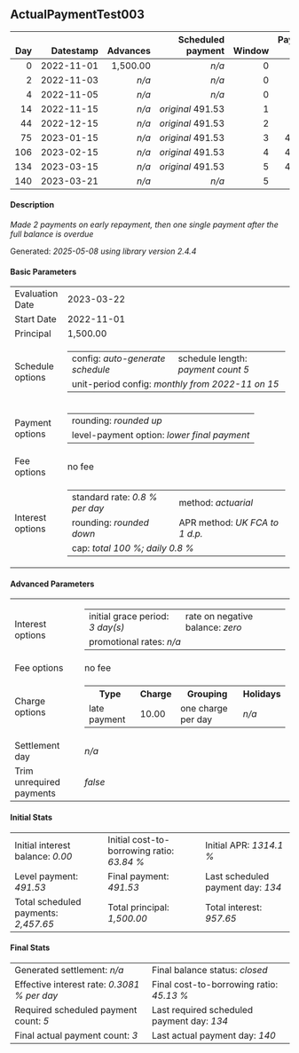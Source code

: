 <h2>ActualPaymentTest003</h2>
<table>
    <thead style="vertical-align: bottom;">
        <th class="ci00" style="text-align: right;">Day</th>
        <th class="ci01" style="text-align: right;">Datestamp</th>
        <th class="ci02" style="text-align: right;">Advances</th>
        <th class="ci03" style="text-align: right;">Scheduled payment</th>
        <th class="ci04" style="text-align: right;">Window</th>
        <th class="ci05" style="text-align: right;">Payment due</th>
        <th class="ci06" style="text-align: right;">Actual payments</th>
        <th class="ci07" style="text-align: right;">Net effect</th>
        <th class="ci08" style="text-align: right;">Payment status</th>
        <th class="ci09" style="text-align: right;">Balance status</th>
        <th class="ci10" style="text-align: right;">New charges</th>
        <th class="ci11" style="text-align: right;">Charges portion</th>
        <th class="ci12" style="text-align: right;">Actuarial interest</th>
        <th class="ci13" style="text-align: right;">New interest</th>
        <th class="ci14" style="text-align: right;">Interest portion</th>
        <th class="ci15" style="text-align: right;">Principal portion</th>
        <th class="ci16" style="text-align: right;">Charges balance</th>
        <th class="ci17" style="text-align: right;">Interest balance</th>
        <th class="ci18" style="text-align: right;">Principal balance</th>
    </thead>
    <tr style="text-align: right;">
        <td class="ci00">0</td>
        <td class="ci01" style="white-space: nowrap;">2022-11-01</td>
        <td class="ci02">1,500.00</td>
        <td class="ci03" style="white-space: nowrap;"><i>n/a<i></td>
        <td class="ci04">0</td>
        <td class="ci05">0.00</td>
        <td class="ci06"><i>n/a</i></td>
        <td class="ci07">0.00</td>
        <td class="ci08"><i>none&nbsp;scheduled</i></td>
        <td class="ci09">open</td>
        <td class="ci10"><i>n/a</i></td>
        <td class="ci11">0.00</td>
        <td class="ci12">0.0000</td>
        <td class="ci13">0.0000</td>
        <td class="ci14">0.00</td>
        <td class="ci15">0.00</td>
        <td class="ci16">0.00</td>
        <td class="ci17">0.0000</td>
        <td class="ci18">1,500.00</td>
    </tr>
    <tr style="text-align: right;">
        <td class="ci00">2</td>
        <td class="ci01" style="white-space: nowrap;">2022-11-03</td>
        <td class="ci02"><i>n/a</i></td>
        <td class="ci03" style="white-space: nowrap;"><i>n/a<i></td>
        <td class="ci04">0</td>
        <td class="ci05">0.00</td>
        <td class="ci06"><i>confirmed</i>&nbsp;491.53</td>
        <td class="ci07">491.53</td>
        <td class="ci08"><i>extra&nbsp;payment</i></td>
        <td class="ci09">open</td>
        <td class="ci10"><i>n/a</i></td>
        <td class="ci11">0.00</td>
        <td class="ci12">24.0000</td>
        <td class="ci13">24.0000</td>
        <td class="ci14">24.00</td>
        <td class="ci15">467.53</td>
        <td class="ci16">0.00</td>
        <td class="ci17">0.0000</td>
        <td class="ci18">1,032.47</td>
    </tr>
    <tr style="text-align: right;">
        <td class="ci00">4</td>
        <td class="ci01" style="white-space: nowrap;">2022-11-05</td>
        <td class="ci02"><i>n/a</i></td>
        <td class="ci03" style="white-space: nowrap;"><i>n/a<i></td>
        <td class="ci04">0</td>
        <td class="ci05">0.00</td>
        <td class="ci06"><i>confirmed</i>&nbsp;491.53</td>
        <td class="ci07">491.53</td>
        <td class="ci08"><i>extra&nbsp;payment</i></td>
        <td class="ci09">open</td>
        <td class="ci10"><i>n/a</i></td>
        <td class="ci11">0.00</td>
        <td class="ci12">16.5195</td>
        <td class="ci13">16.5195</td>
        <td class="ci14">16.51</td>
        <td class="ci15">475.02</td>
        <td class="ci16">0.00</td>
        <td class="ci17">0.0000</td>
        <td class="ci18">557.45</td>
    </tr>
    <tr style="text-align: right;">
        <td class="ci00">14</td>
        <td class="ci01" style="white-space: nowrap;">2022-11-15</td>
        <td class="ci02"><i>n/a</i></td>
        <td class="ci03" style="white-space: nowrap;"><i>original</i> 491.53</td>
        <td class="ci04">1</td>
        <td class="ci05">0.00</td>
        <td class="ci06"><i>n/a</i></td>
        <td class="ci07">0.00</td>
        <td class="ci08"><i>nothing&nbsp;due</i></td>
        <td class="ci09">open</td>
        <td class="ci10"><i>n/a</i></td>
        <td class="ci11">0.00</td>
        <td class="ci12">44.5960</td>
        <td class="ci13">44.5960</td>
        <td class="ci14">0.00</td>
        <td class="ci15">0.00</td>
        <td class="ci16">0.00</td>
        <td class="ci17">44.5960</td>
        <td class="ci18">557.45</td>
    </tr>
    <tr style="text-align: right;">
        <td class="ci00">44</td>
        <td class="ci01" style="white-space: nowrap;">2022-12-15</td>
        <td class="ci02"><i>n/a</i></td>
        <td class="ci03" style="white-space: nowrap;"><i>original</i> 491.53</td>
        <td class="ci04">2</td>
        <td class="ci05">0.00</td>
        <td class="ci06"><i>n/a</i></td>
        <td class="ci07">0.00</td>
        <td class="ci08"><i>nothing&nbsp;due</i></td>
        <td class="ci09">open</td>
        <td class="ci10"><i>n/a</i></td>
        <td class="ci11">0.00</td>
        <td class="ci12">133.7880</td>
        <td class="ci13">133.7880</td>
        <td class="ci14">0.00</td>
        <td class="ci15">0.00</td>
        <td class="ci16">0.00</td>
        <td class="ci17">178.3840</td>
        <td class="ci18">557.45</td>
    </tr>
    <tr style="text-align: right;">
        <td class="ci00">75</td>
        <td class="ci01" style="white-space: nowrap;">2023-01-15</td>
        <td class="ci02"><i>n/a</i></td>
        <td class="ci03" style="white-space: nowrap;"><i>original</i> 491.53</td>
        <td class="ci04">3</td>
        <td class="ci05">491.53</td>
        <td class="ci06"><i>n/a</i></td>
        <td class="ci07">0.00</td>
        <td class="ci08"><i>missed&nbsp;payment</i></td>
        <td class="ci09">open</td>
        <td class="ci10"><i>late&nbsp;payment</i>&nbsp;10.00</td>
        <td class="ci11">0.00</td>
        <td class="ci12">138.2476</td>
        <td class="ci13">138.2476</td>
        <td class="ci14">0.00</td>
        <td class="ci15">0.00</td>
        <td class="ci16">10.00</td>
        <td class="ci17">316.6316</td>
        <td class="ci18">557.45</td>
    </tr>
    <tr style="text-align: right;">
        <td class="ci00">106</td>
        <td class="ci01" style="white-space: nowrap;">2023-02-15</td>
        <td class="ci02"><i>n/a</i></td>
        <td class="ci03" style="white-space: nowrap;"><i>original</i> 491.53</td>
        <td class="ci04">4</td>
        <td class="ci05">491.53</td>
        <td class="ci06"><i>n/a</i></td>
        <td class="ci07">0.00</td>
        <td class="ci08"><i>missed&nbsp;payment</i></td>
        <td class="ci09">open</td>
        <td class="ci10"><i>late&nbsp;payment</i>&nbsp;10.00</td>
        <td class="ci11">0.00</td>
        <td class="ci12">138.2476</td>
        <td class="ci13">138.2476</td>
        <td class="ci14">0.00</td>
        <td class="ci15">0.00</td>
        <td class="ci16">20.00</td>
        <td class="ci17">454.8792</td>
        <td class="ci18">557.45</td>
    </tr>
    <tr style="text-align: right;">
        <td class="ci00">134</td>
        <td class="ci01" style="white-space: nowrap;">2023-03-15</td>
        <td class="ci02"><i>n/a</i></td>
        <td class="ci03" style="white-space: nowrap;"><i>original</i> 491.53</td>
        <td class="ci04">5</td>
        <td class="ci05">491.53</td>
        <td class="ci06"><i>n/a</i></td>
        <td class="ci07">0.00</td>
        <td class="ci08"><i>paid&nbsp;later&nbsp;in&nbsp;full</i></td>
        <td class="ci09">open</td>
        <td class="ci10"><i>late&nbsp;payment</i>&nbsp;10.00</td>
        <td class="ci11">0.00</td>
        <td class="ci12">124.8688</td>
        <td class="ci13">124.8688</td>
        <td class="ci14">0.00</td>
        <td class="ci15">0.00</td>
        <td class="ci16">30.00</td>
        <td class="ci17">579.7480</td>
        <td class="ci18">557.45</td>
    </tr>
    <tr style="text-align: right;">
        <td class="ci00">140</td>
        <td class="ci01" style="white-space: nowrap;">2023-03-21</td>
        <td class="ci02"><i>n/a</i></td>
        <td class="ci03" style="white-space: nowrap;"><i>n/a<i></td>
        <td class="ci04">5</td>
        <td class="ci05">0.00</td>
        <td class="ci06"><i>confirmed</i>&nbsp;1,193.95</td>
        <td class="ci07">1,193.95</td>
        <td class="ci08"><i>extra&nbsp;payment</i></td>
        <td class="ci09">closed</td>
        <td class="ci10"><i>n/a</i></td>
        <td class="ci11">30.00</td>
        <td class="ci12">26.7576</td>
        <td class="ci13">26.7576</td>
        <td class="ci14">606.50</td>
        <td class="ci15">557.45</td>
        <td class="ci16">0.00</td>
        <td class="ci17">0.0000</td>
        <td class="ci18">0.00</td>
    </tr>
</table>
<h4>Description</h4>
<p><i>Made 2 payments on early repayment, then one single payment after the full balance is overdue</i></p>
<p>Generated: <i>2025-05-08 using library version 2.4.4</i></p>
<h4>Basic Parameters</h4>
<table>
    <tr>
        <td>Evaluation Date</td>
        <td>2023-03-22</td>
    </tr>
    <tr>
        <td>Start Date</td>
        <td>2022-11-01</td>
    </tr>
    <tr>
        <td>Principal</td>
        <td>1,500.00</td>
    </tr>
    <tr>
        <td>Schedule options</td>
        <td>
            <table>
                <tr>
                    <td>config: <i>auto-generate schedule</i></td>
                    <td>schedule length: <i><i>payment count</i> 5</i></td>
                </tr>
                <tr>
                    <td colspan="2" style="white-space: nowrap;">unit-period config: <i>monthly from 2022-11 on 15</i></td>
                </tr>
            </table>
        </td>
    </tr>
    <tr>
        <td>Payment options</td>
        <td>
            <table>
                <tr>
                    <td>rounding: <i>rounded up</i></td>
                </tr>
                <tr>
                    <td>level-payment option: <i>lower&nbsp;final&nbsp;payment</i></td>
                </tr>
            </table>
        </td>
    </tr>
    <tr>
        <td>Fee options</td>
        <td>no fee
        </td>
    </tr>
    <tr>
        <td>Interest options</td>
        <td>
            <table>
                <tr>
                    <td>standard rate: <i>0.8 % per day</i></td>
                    <td>method: <i>actuarial</i></td>
                </tr>
                <tr>
                    <td>rounding: <i>rounded down</i></td>
                    <td>APR method: <i>UK FCA to 1 d.p.</i></td>
                </tr>
                <tr>
                    <td colspan="2">cap: <i>total 100 %; daily 0.8 %</td>
                </tr>
            </table>
        </td>
    </tr>
</table>
<h4>Advanced Parameters</h4>
<table>
    <tr>
        <td>Interest options</td>
        <td>
            <table>
                <tr>
                    <td>initial grace period: <i>3 day(s)</i></td>
                    <td>rate on negative balance: <i>zero</i></td>
                </tr>
                <tr>
                    <td colspan="2">promotional rates: <i><i>n/a</i></i></td>
                </tr>
            </table>
        </td>
    </tr>
    <tr>
        <td>Fee options</td>
        <td>no fee
        </td>
    </tr>
    <tr>
        <td>Charge options</td>
        <td>
            <table>
                <tr>
                    <th>Type</th>
                    <th>Charge</th>
                    <th>Grouping</th>
                    <th>Holidays</th>
                </tr>
                <tr>
                    <td>late payment</td>
                    <td>10.00</td><td>one charge per day</td><td><i>n/a</i></td>
                </tr>
            </table>
        </td>
    </tr>
    <tr>
        <td>Settlement day</td><td><i><i>n/a</i></i></td>
    </tr>
    <tr>
        <td>Trim unrequired payments</td><td><i>false</i></td>
    </tr>
</table>
<h4>Initial Stats</h4>
<table>
    <tr>
        <td>Initial interest balance: <i>0.00</i></td>
        <td>Initial cost-to-borrowing ratio: <i>63.84 %</i></td>
        <td>Initial APR: <i>1314.1 %</i></td>
    </tr>
    <tr>
        <td>Level payment: <i>491.53</i></td>
        <td>Final payment: <i>491.53</i></td>
        <td>Last scheduled payment day: <i>134</i></td>
    </tr>
    <tr>
        <td>Total scheduled payments: <i>2,457.65</i></td>
        <td>Total principal: <i>1,500.00</i></td>
        <td>Total interest: <i>957.65</i></td>
    </tr>
</table>
<h4>Final Stats</h4>
<table>
    <tr>
        <td>Generated settlement: <i><i>n/a</i></i></td>
        <td>Final balance status: <i>closed</i></td>
    </tr>
    <tr>
        <td>Effective interest rate: <i>0.3081 % per day</i></td>
        <td>Final cost-to-borrowing ratio: <i>45.13 %</i></td>
    </tr>
    <tr>
        <td>Required scheduled payment count: <i>5</i></td>
        <td>Last required scheduled payment day: <i>134</i></td>
    </tr>
    <tr>
        <td>Final actual payment count: <i>3</i></td>
        <td>Last actual payment day: <i>140</i></td>
    </tr>
</table>
